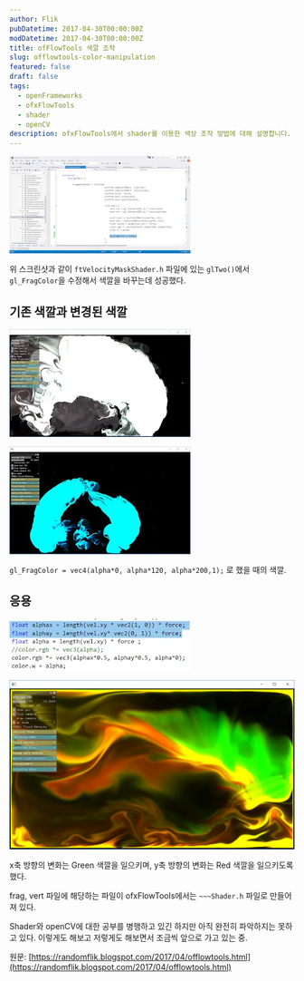 ```yaml
---
author: Flik
pubDatetime: 2017-04-30T00:00:00Z
modDatetime: 2017-04-30T00:00:00Z
title: ofFlowTools 색깔 조작
slug: offlowtools-color-manipulation
featured: false
draft: false
tags:
  - openFrameworks
  - ofxFlowTools
  - shader
  - openCV
description: ofxFlowTools에서 shader를 이용한 색상 조작 방법에 대해 설명합니다.
---
```


![대표 스크린샷](2025-06-05-02-08-22.webp)

위 스크린샷과 같이 `ftVelocityMaskShader.h` 파일에 있는 `glTwo()`에서 `gl_FragColor`을 수정해서 색깔을 바꾸는데 성공했다.

## 기존 색깔과 변경된 색깔

![기존 색깔 스크린샷](2025-06-05-02-08-31.webp)

![색깔을 변경한 스크린샷](2025-06-05-02-08-41.webp)

`gl_FragColor = vec4(alpha*0, alpha*120, alpha*200,1);` 로 했을 때의 색깔.

## 응용

![응용 코드 스크린샷](2025-06-05-02-09-49.webp)

![응용 그래픽 스크린샷](2025-06-05-02-09-57.webp)

x축 방향의 변화는 Green 색깔을 일으키며, y축 방향의 변화는 Red 색깔을 일으키도록 했다.

frag, vert 파일에 해당하는 파일이 ofxFlowTools에서는 `~~~Shader.h` 파일로 만들어져 있다.

Shader와 openCV에 대한 공부를 병행하고 있긴 하지만 아직 완전히 파악하지는 못하고 있다.
이렇게도 해보고 저렇게도 해보면서 조금씩 앞으로 가고 있는 중.

원문: [https://randomflik.blogspot.com/2017/04/offlowtools.html](https://randomflik.blogspot.com/2017/04/offlowtools.html)
